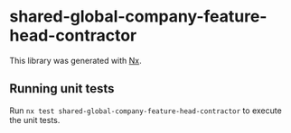 # shared-global-company-feature-head-contractor

This library was generated with [Nx](https://nx.dev).

## Running unit tests

Run `nx test shared-global-company-feature-head-contractor` to execute the unit tests.
